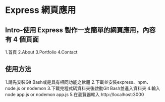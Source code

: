 <h1>Express 網頁應用</h1>

<h2>Intro-使用 Express 製作一支簡單的網頁應用，內容有 4 個頁面</h2>
1.首頁
2.About
3.Portfolio
4.Contact

<h2>使用方法</h2>
1.請先安裝Git Bash或是具有相同功能之軟體
2.下載並安裝express、npm、node.js or nodemon
3.下載完程式碼資料夾後啟動Git Bash並進入資料夾
4.輸入node app.js or nodemon app.js
5.在瀏覽器輸入 http://localhost:3000